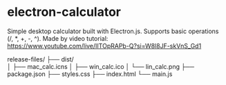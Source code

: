 # electron-calculator
Simple desktop calculator built with Electron.js. 
Supports basic operations (/, *, +, -, ^). 
Made by video tutorial: https://www.youtube.com/live/IITOpRAPb-Q?si=W8l8JF-skVnS_Gd1 

release-files/
├── dist/           
│   ├── mac_calc.icns
│   ├── win_calc.ico
│   └── lin_calc.png
├── package.json
├── styles.css
├── index.html
└── main.js         
